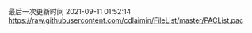最后一次更新时间 2021-09-11 01:52:14
https://raw.githubusercontent.com/cdlaimin/FileList/master/PACList.pac

